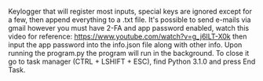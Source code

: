 Keylogger that will register most inputs, special keys are ignored except for a few, then append everything to a .txt file.
It's possible to send e-mails via gmail however you must have 2-FA and app password enabled, watch this video for reference: https://www.youtube.com/watch?v=g_j6ILT-X0k then input the app password into the info.json file along with other info.
Upon running the program.py the program will run in the background. To close it go to task manager (CTRL + LSHIFT + ESC), find Python 3.1.0 and press End Task.
